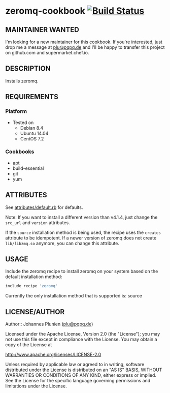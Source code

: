 # zeromq-cookbook [![Build Status](https://api.travis-ci.org/plu/zeromq-cookbook.png)](https://travis-ci.org/plu/zeromq-cookbook)

## MAINTAINER WANTED

I'm looking for a new maintainer for this cookbook. If you're interested, just drop me a message at plu@pqpq.de and I'll be happy to transfer this project on github.com and supermarket.chef.io.

## DESCRIPTION

Installs zeromq.

## REQUIREMENTS

### Platform

* Tested on
  * Debian 8.4
  * Ubuntu 14.04
  * CentOS 7.2

### Cookbooks

* apt
* build-essential
* git
* yum

## ATTRIBUTES

See [attributes/default.rb](attributes/default.rb) for defaults.

Note: If you want to install a different version than v4.1.4, just
change the `src_url` and `version` attributes.

If the `source` installation method is being used, the recipe uses the `creates` attribute
to be idempotent. If a newer version of zeromq does not create `lib/libzmq.so`
anymore, you can change this attribute.

## USAGE

Include the zeromq recipe to install zeromq on your system based on the default installation method:

```ruby
include_recipe 'zeromq'
```

Currently the only installation method that is supported is: source

## LICENSE/AUTHOR

Author:: Johannes Plunien (plu@pqpq.de)

Licensed under the Apache License, Version 2.0 (the "License");
you may not use this file except in compliance with the License.
You may obtain a copy of the License at

http://www.apache.org/licenses/LICENSE-2.0

Unless required by applicable law or agreed to in writing, software
distributed under the License is distributed on an "AS IS" BASIS,
WITHOUT WARRANTIES OR CONDITIONS OF ANY KIND, either express or implied.
See the License for the specific language governing permissions and
limitations under the License.
